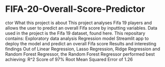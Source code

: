 # FIFA-20-Overall-Score-Predictor
ctor What this project is about This project analyses Fifa 19 players and allows the user to predict an overall Fifa score by inputting variables.  Data used in the project is the Fifa 19 dataset, found here.  This repositary contains:  Exploratory data analysis Regression model Streamlit app to deploy the model and predict an overall Fifa score Results and interesting findings Out of Linear Regression, Lasso Regression, Ridge Regression and Random Forest Regressor, the Random Forest Regressor performed best achieving:  R^2 Score of 97% Root Mean Squared Error of 1.26

